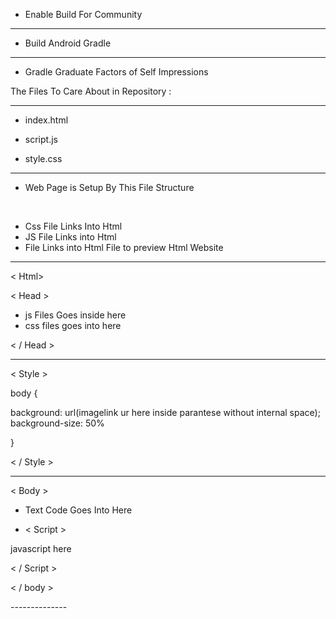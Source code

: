 - Enable Build For Community 

-------

- Build Android Gradle 

-------- 

- Gradle Graduate Factors of Self Impressions





The Files To Care About in Repository : 

---

- index.html

- script.js
- style.css 

-----


- Web Page is Setup By This File Structure 

<br>

-  Css File Links Into Html
-  JS File Links into Html
-  File Links into Html File to preview Html Website

------------

< Html>

< Head > 

- js Files Goes inside here
- css files goes into here

< / Head >



-------------





< Style > 

body {

background: url(imagelink ur here inside parantese without internal space); 
background-size: 50%

}

< / Style >



--------------


< Body >

- Text  Code Goes Into Here 

-  < Script >
 
 javascript here
 
< / Script >


< / body >
</html>
--------------
